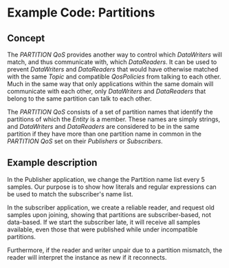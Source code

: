# Example Code: Partitions

## Concept
The *PARTITION QoS* provides another way to control which *DataWriters* will
match, and thus communicate with, which *DataReaders*. It can be used to
prevent *DataWriters* and *DataReaders* that would have otherwise matched with
the same *Topic* and compatible *QosPolicies* from talking to each other. Much
in the same way that only applications within the same domain will communicate
with each other, only *DataWriters* and *DataReaders* that belong to the same
partition can talk to each other.

The *PARTITION QoS* consists of a set of partition names that identify the
partitions of which the *Entity* is a member. These names are simply strings,
and *DataWriters* and *DataReaders* are considered to be in the same partition
if they have more than one partition name in common in the *PARTITION
QoS* set on their *Publishers* or *Subscribers*.

## Example description
In the Publisher application, we change the Partition name list every 5
samples. Our purpose is to show how literals and regular expressions
can be used to match the subscriber's name list.

In the subscriber application, we create a reliable reader, and request
old samples upon joining, showing  that partitions are subscriber-based,
not data-based. If we start the subscriber late, it will receive all samples
available, even those that were published while under incompatible partitions.

Furthermore, if the reader and writer unpair due to a partition mismatch, the
reader will interpret the instance as new if it reconnects.
